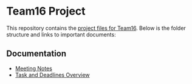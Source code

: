 # Team16 Project

This repository contains the [project files for Team16](https://github.com/smurielv/Table16.git). Below is the folder structure and links to important documents:

## Documentation
- [Meeting Notes](./docs/meeting_notes/)
- [Task and Deadlines Overview](./docs/task_and_deadlines.md)
